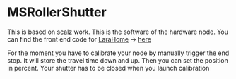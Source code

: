 # MSRollerShutter

This is based on [scalz](https://github.com/scalz/MySensors-HW/tree/development/RollerShutterNode) work.
This is the software of the hardware node. You can find the front end code for [LaraHome](https://github.com/tchoblond59/LaraHome) -> [here](https://github.com/tchoblond59/SSRollerShutter)

For the moment you have to calibrate your node by manually trigger the end stop.
It will store the travel time down and up. Then you can set the position in percent.
Your shutter has to be closed when you launch calibration
